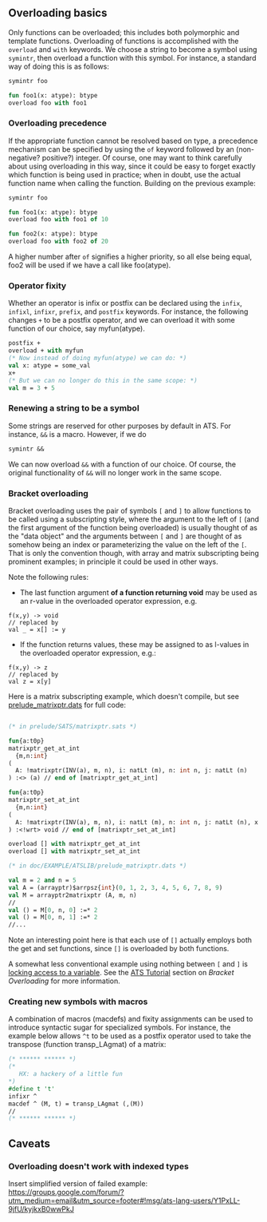 ## Overloading basics

Only functions can be overloaded; this includes both polymorphic and template functions. 
Overloading of functions is accomplished with the `overload` 
and `with` keywords. We choose a string to become a symbol using `symintr`,
then overload a function with this symbol. For instance, a standard
way of doing this is as follows:

```ocaml
symintr foo

fun foo1(x: atype): btype
overload foo with foo1
```

### Overloading precedence
If the appropriate function cannot be resolved based on type, a precedence
mechanism can be specified by using the `of` keyword followed by an (non-negative? positive?) integer. 
Of course, one may want to think carefully
about using overloading in this way, since it could be easy to forget
exactly which function is being used in practice; when in doubt, use the
actual function name when calling the function. Building on the 
previous example:

```ocaml
symintr foo

fun foo1(x: atype): btype
overload foo with foo1 of 10

fun foo2(x: atype): btype
overload foo with foo2 of 20
```

A higher number after `of` signifies a higher priority, so all else being equal, foo2 will be used
if we have a call like foo(atype).

### Operator fixity

Whether an operator is infix or postfix can be declared using the  `infix`, `infixl`, `infixr`, `prefix`, and `postfix` keywords. For instance, the following changes `+` to be a postfix operator, and we can overload it with
some function of our choice, say myfun(atype).

```ocaml
postfix +
overload + with myfun
(* Now instead of doing myfun(atype) we can do: *)
val x: atype = some_val
x+
(* But we can no longer do this in the same scope: *)
val m = 3 + 5
```


### Renewing a string to be a symbol
Some strings are reserved for other purposes by default in ATS. For instance, `&&` is a macro.
However, if we do

```ocaml
symintr &&
```

We can now overload `&&` with a function of our choice. Of course, the original functionality of `&&` will no longer
work in the same scope.

### Bracket overloading

Bracket overloading uses the pair of symbols `[` and `]` to allow functions to be called using a subscripting style, where the argument to the left of `[` (and the first argument of the function being overloaded) is usually thought of as the "data object" and the arguments between `[` and `]` are thought of as somehow being an index or parameterizing the value on the left of the `[`. That is only the convention though, with array and matrix subscripting being prominent examples; in principle it could be used in other ways. 

Note the following rules:
* The last function argument **of a function returning void** may be used as an r-value in the overloaded operator expression, e.g. 
```
f(x,y) -> void
// replaced by
val _ = x[] := y
```
* If the function returns values, these may be assigned to as l-values in the overloaded operator expression, e.g.:
```
f(x,y) -> z
// replaced by
val z = x[y]
```
Here is a matrix subscripting example, which doesn't compile, but see [prelude_matrixptr.dats](../../tree/master/doc/EXAMPLE/ATSLIB/prelude_matrixptr.dats) for full code:

```ocaml

(* in prelude/SATS/matrixptr.sats *)

fun{a:t0p}
matrixptr_get_at_int
  {m,n:int}
(
  A: !matrixptr(INV(a), m, n), i: natLt (m), n: int n, j: natLt (n)
) :<> (a) // end of [matrixptr_get_at_int]

fun{a:t0p}
matrixptr_set_at_int
  {m,n:int}
(
  A: !matrixptr(INV(a), m, n), i: natLt (m), n: int n, j: natLt (n), x: a
) :<!wrt> void // end of [matrixptr_set_at_int]

overload [] with matrixptr_get_at_int
overload [] with matrixptr_set_at_int

(* in doc/EXAMPLE/ATSLIB/prelude_matrixptr.dats *)

val m = 2 and n = 5
val A = (arrayptr)$arrpsz{int}(0, 1, 2, 3, 4, 5, 6, 7, 8, 9)
val M = arrayptr2matrixptr (A, m, n)
//
val () = M[0, n, 0] :=* 2
val () = M[0, n, 1] :=* 2
//...
```

Note an interesting point here is that each use of `[]` actually employs both the get and set functions, since `[]` is overloaded by both functions. 
 
A somewhat less conventional example using nothing between `[` and `]` is [locking access to a variable](http://www.ats-lang.org/DOCUMENT/ATS2TUTORIAL/CODE/chap_brktoverld.dats). See the [ATS Tutorial](http://www.ats-lang.org/DOCUMENT/ATS2TUTORIAL/HTML/book1.html) section on *Bracket Overloading* for more information.

### Creating new symbols with macros

A combination of macros (macdefs) and fixity assignments can be used
to introduce syntactic sugar for specialized symbols. For instance,
the example below allows `^t` to be used as a postfix operator used
to take the transpose (function transp_LAgmat) of a matrix: 

```ocaml
(* ****** ****** *)
(*
   HX: a hackery of a little fun
*)
#define t 't'
infixr ^
macdef ^ (M, t) = transp_LAgmat (,(M))
//
(* ****** ****** *)
```

## Caveats

### Overloading doesn't work with indexed types

Insert simplified version of failed example:
https://groups.google.com/forum/?utm_medium=email&utm_source=footer#!msg/ats-lang-users/Y1PxLL-9jfU/kyjkxB0wwPkJ